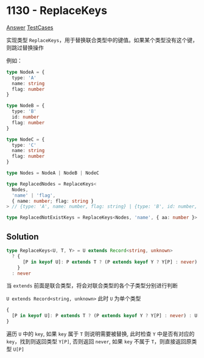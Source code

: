 # 1130 - ReplaceKeys

[Answer](https://github.com/lybenson/ts-checker/blob/master/src/1130-medium-replacekeys/template.ts) [TestCases](https://github.com/lybenson/ts-checker/blob/master/src/1130-medium-replacekeys/test-cases.ts)

实现类型 `ReplaceKeys`，用于替换联合类型中的键值。如果某个类型没有这个键，则跳过替换操作

例如：

```ts
type NodeA = {
  type: 'A'
  name: string
  flag: number
}

type NodeB = {
  type: 'B'
  id: number
  flag: number
}

type NodeC = {
  type: 'C'
  name: string
  flag: number
}

type Nodes = NodeA | NodeB | NodeC

type ReplacedNodes = ReplaceKeys<
  Nodes,
  'name' | 'flag',
  { name: number; flag: string }
> // {type: 'A', name: number, flag: string} | {type: 'B', id: number, flag: string} | {type: 'C', name: number, flag: string} // would replace name from string to number, replace flag from number to string.

type ReplacedNotExistKeys = ReplaceKeys<Nodes, 'name', { aa: number }> // {type: 'A', name: never, flag: number} | NodeB | {type: 'C', name: never, flag: number} // would replace name to never
```

## Solution

```ts
type ReplaceKeys<U, T, Y> = U extends Record<string, unknown>
  ? {
      [P in keyof U]: P extends T ? (P extends keyof Y ? Y[P] : never) : U[P]
    }
  : never
```

当 `extends` 前面是联合类型，将会对联合类型的各个子类型分别进行判断

`U extends Record<string, unknown>` 此时 `U` 为单个类型

```ts
{
  [P in keyof U]: P extends T ? (P extends keyof Y ? Y[P] : never) : U[P]
}
```

遍历 `U` 中的 `key`, 如果 `key` 属于 `T` 则说明需要被替换, 此时检查 `Y` 中是否有对应的 `key`，找到则返回类型 `Y[P]`, 否则返回 `never`, 如果 `key` 不属于 `T`，则直接返回原类型 `U[P]`
